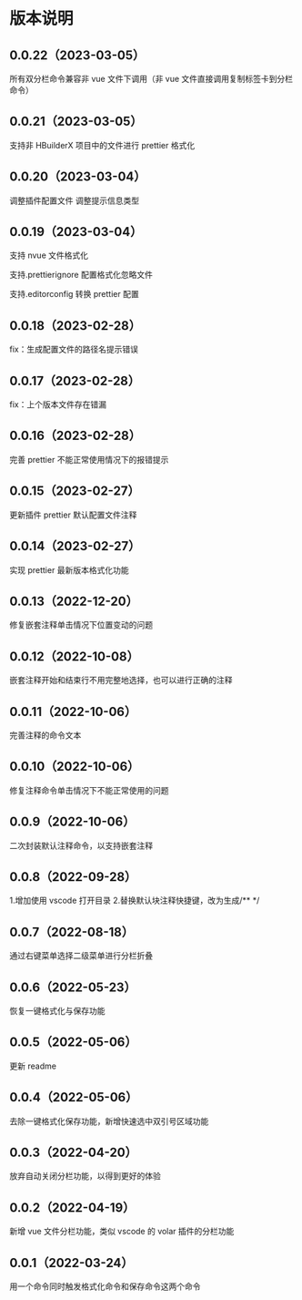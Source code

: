 # 版本说明

## 0.0.22（2023-03-05）

所有双分栏命令兼容非 vue 文件下调用（非 vue 文件直接调用复制标签卡到分栏命令）

## 0.0.21（2023-03-05）

支持非 HBuilderX 项目中的文件进行 prettier 格式化

## 0.0.20（2023-03-04）

调整插件配置文件 调整提示信息类型

## 0.0.19（2023-03-04）

支持 nvue 文件格式化

支持.prettierignore 配置格式化忽略文件

支持.editorconfig 转换 prettier 配置

## 0.0.18（2023-02-28）

fix：生成配置文件的路径名提示错误

## 0.0.17（2023-02-28）

fix：上个版本文件存在错漏

## 0.0.16（2023-02-28）

完善 prettier 不能正常使用情况下的报错提示

## 0.0.15（2023-02-27）

更新插件 prettier 默认配置文件注释

## 0.0.14（2023-02-27）

实现 prettier 最新版本格式化功能

## 0.0.13（2022-12-20）

修复嵌套注释单击情况下位置变动的问题

## 0.0.12（2022-10-08）

嵌套注释开始和结束行不用完整地选择，也可以进行正确的注释

## 0.0.11（2022-10-06）

完善注释的命令文本

## 0.0.10（2022-10-06）

修复注释命令单击情况下不能正常使用的问题

## 0.0.9（2022-10-06）

二次封装默认注释命令，以支持嵌套注释

## 0.0.8（2022-09-28）

1.增加使用 vscode 打开目录 2.替换默认块注释快捷键，改为生成/\*\* \*/

## 0.0.7（2022-08-18）

通过右键菜单选择二级菜单进行分栏折叠

## 0.0.6（2022-05-23）

恢复一键格式化与保存功能

## 0.0.5（2022-05-06）

更新 readme

## 0.0.4（2022-05-06）

去除一键格式化保存功能，新增快速选中双引号区域功能

## 0.0.3（2022-04-20）

放弃自动关闭分栏功能，以得到更好的体验

## 0.0.2（2022-04-19）

新增 vue 文件分栏功能，类似 vscode 的 volar 插件的分栏功能

## 0.0.1（2022-03-24）

用一个命令同时触发格式化命令和保存命令这两个命令

 <git-talk/>
